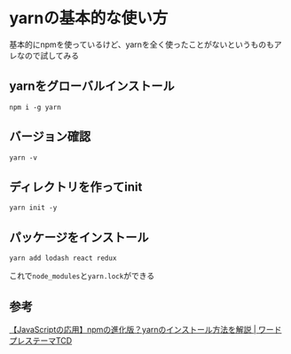 # yarnの基本的な使い方

基本的にnpmを使っているけど、yarnを全く使ったことがないというものもアレなので試してみる

## yarnをグローバルインストール

`npm i -g yarn`

## バージョン確認

`yarn -v`

## ディレクトリを作ってinit

`yarn init -y`

## パッケージをインストール

`yarn add lodash react redux`

これで`node_modules`と`yarn.lock`ができる

## 参考

[【JavaScriptの応用】npmの進化版？yarnのインストール方法を解説 \| ワードプレステーマTCD](https://tcd-theme.com/2021/10/javascript-yarn.html)